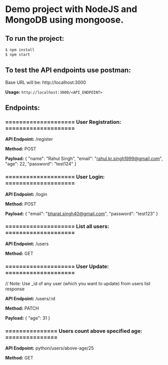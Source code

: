 # Demo project with NodeJS and MongoDB using mongoose.

## To run the project:
```bash
$ npm install
$ npm start
```

## To test the API endpoints use postman:
Base URL will be: http://localhost:3000

**Usage:** `http://localhost:3000/<API_ENDPOINT>`


## Endpoints:
### ==================== User Registration: ====================

**API Endpoint:** /register

**Method:** POST

**Payload:**
{
    "name": "Rahul Singh",
    "email": "rahul.kr.singh1999@gmail.com",
    "age": 22,
    "password": "test124"
}



### ==================== User Login: ====================

**API Endpoint:** /login

**Method:** POST

**Payload:**
{
    "email": "bharat.singh40@gmail.com",
    "password": "test123"
}



### ==================== List all users: ====================

**API Endpoint:** /users

**Method:** GET



### ==================== User Update: ====================
// Note: Use _id of any user (which you want to update) from users list response

**API Endpoint:** /users/:id

**Method:** PATCH

**Payload:**
{
    "age": 31
}



### =============== Users count above specified age: ===============

**API Endpoint:** python/users/above-age/25

**Method:** GET
